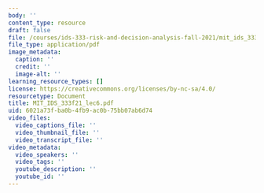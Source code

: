```yaml
---
body: ''
content_type: resource
draft: false
file: /courses/ids-333-risk-and-decision-analysis-fall-2021/mit_ids_333f21_lec6.pdf
file_type: application/pdf
image_metadata:
  caption: ''
  credit: ''
  image-alt: ''
learning_resource_types: []
license: https://creativecommons.org/licenses/by-nc-sa/4.0/
resourcetype: Document
title: MIT_IDS_333f21_lec6.pdf
uid: 6021a73f-ba0b-4fb9-ac0b-75bb07ab6d74
video_files:
  video_captions_file: ''
  video_thumbnail_file: ''
  video_transcript_file: ''
video_metadata:
  video_speakers: ''
  video_tags: ''
  youtube_description: ''
  youtube_id: ''
---
```

